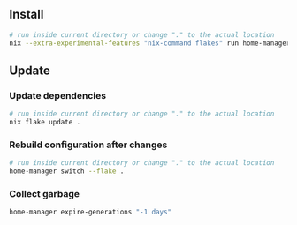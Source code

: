 ## Install

```bash
# run inside current directory or change "." to the actual location
nix --extra-experimental-features "nix-command flakes" run home-manager/master -- switch --flake .
```

## Update

### Update dependencies

```bash
# run inside current directory or change "." to the actual location
nix flake update .
```

### Rebuild configuration after changes

```bash
# run inside current directory or change "." to the actual location
home-manager switch --flake .
```

### Collect garbage

```bash
home-manager expire-generations "-1 days"
```
